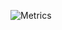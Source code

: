 ![Metrics](https://metrics.lecoq.io/kiritowu?template=classic&base.repositories=0&stars=1&achievements=1&introduction=1&base=header%2C%20activity%2C%20community%2C%20repositories%2C%20metadata&base.indepth=false&base.hireable=false&base.skip=false&stars=false&stars.limit=4&achievements=false&achievements.threshold=C&achievements.secrets=true&achievements.display=compact&achievements.limit=0&introduction=false&introduction.title=true&config.timezone=Asia%2FSingapore)
